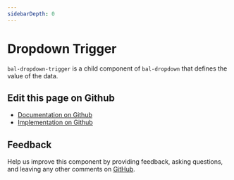 ```yaml
---
sidebarDepth: 0
---
```



# Dropdown Trigger

`bal-dropdown-trigger` is a child component of `bal-dropdown` that defines the value of the data.




<ClientOnly><docs-component-tabs></docs-component-tabs></ClientOnly>

<!-- docs:child of bal-dropdown -->




## Edit this page on Github

* [Documentation on Github](https://github.com/baloise/design-system/blob/master/docs/src/components/components/bal-dropdown-trigger.md)
* [Implementation on Github](https://github.com/baloise/design-system/blob/master/packages/components/src/components/bal-dropdown-trigger)

## Feedback

Help us improve this component by providing feedback, asking questions, and leaving any other comments on [GitHub](https://github.com/baloise/design-system/issues/new).

